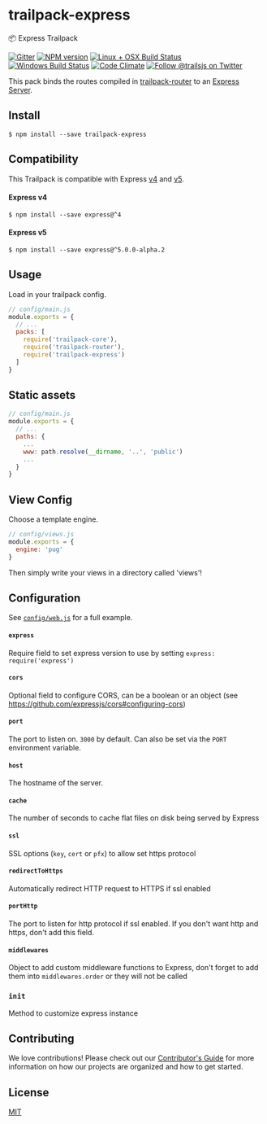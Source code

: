 # trailpack-express
:package: Express Trailpack

[![Gitter][gitter-image]][gitter-url]
[![NPM version][npm-image]][npm-url]
[![Linux + OSX Build Status][ci-image]][ci-url]
[![Windows Build Status][appveyor-image]][appveyor-url]
[![Code Climate][codeclimate-image]][codeclimate-url]
[![Follow @trailsjs on Twitter][twitter-image]][twitter-url]

This pack binds the routes compiled in [trailpack-router](https://github.com/trailsjs/trailpack-router)
to an [Express Server](http://expressjs.com/en/api.html). 

## Install

```
$ npm install --save trailpack-express
```

## Compatibility

This Trailpack is compatible with Express [v4](http://expressjs.com/en/4x/api.html) and [v5](https://github.com/expressjs/express/tree/5.0).

#### Express v4

```
$ npm install --save express@^4
```

#### Express v5

```
$ npm install --save express@^5.0.0-alpha.2
```

## Usage
Load in your trailpack config.

```js
// config/main.js
module.exports = {
  // ...
  packs: [
    require('trailpack-core'),
    require('trailpack-router'),
    require('trailpack-express')
  ]
}
```

## Static assets
```js
// config/main.js
module.exports = {
  // ...
  paths: {
    ...
    www: path.resolve(__dirname, '..', 'public')
    ...
  }
}
```

## View Config
Choose a template engine.

```js
// config/views.js
module.exports = {
  engine: 'pug'
}
```

Then simply write your views in a directory called 'views'!

## Configuration

See [`config/web.js`](https://github.com/trailsjs/trailpack-express/blob/master/archetype/config/web.js) for a full example.

#### `express`
Require field to set express version to use by setting `express: require('express')`

#### `cors`
Optional field to configure CORS, can be a boolean or an object (see https://github.com/expressjs/cors#configuring-cors)

#### `port`
The port to listen on. `3000` by default. Can also be set via the `PORT` environment variable.

#### `host`
The hostname of the server.

#### `cache`
The number of seconds to cache flat files on disk being served by Express

#### `ssl`
SSL options (`key`, `cert` or `pfx`) to allow set https protocol

#### `redirectToHttps`
Automatically redirect HTTP request to HTTPS if ssl enabled

#### `portHttp`
The port to listen for http protocol if ssl enabled. If you don't want http and https, don't add this field.

#### `middlewares`
Object to add custom middleware functions to Express, don't forget to add them into `middlewares.order` or they will not be called

### `init`
Method to customize express instance

## Contributing
We love contributions! Please check out our [Contributor's Guide](https://github.com/trailsjs/trails/blob/master/.github/CONTRIBUTING.md) for more
information on how our projects are organized and how to get started.

## License
[MIT](https://github.com/trailsjs/trailpack-express/blob/master/LICENSE)

[trails-image]: http://i.imgur.com/zfT2NEv.png
[trails-url]: http://trailsjs.io
[npm-image]: https://img.shields.io/npm/v/trailpack-express.svg?style=flat-square
[npm-url]: https://npmjs.org/package/trailpack-express
[ci-image]: https://img.shields.io/travis/trailsjs/trailpack-express.svg?style=flat-square&label=Linux%20/%20OSX
[ci-url]: https://travis-ci.org/trailsjs/trailpack-express
[appveyor-image]: https://img.shields.io/appveyor/ci/trailsjs/trailpack-express/master.svg?style=flat-square&label=Windows
[appveyor-url]: https://ci.appveyor.com/project/trailsjs/trailpack-express
[codeclimate-image]: https://img.shields.io/codeclimate/github/trailsjs/trailpack-express.svg?style=flat-square
[codeclimate-url]: https://codeclimate.com/github/trailsjs/trailpack-express
[gitter-image]: http://img.shields.io/badge/+%20GITTER-JOIN%20CHAT%20%E2%86%92-1DCE73.svg?style=flat-square
[gitter-url]: https://gitter.im/trailsjs/trails
[twitter-image]: https://img.shields.io/twitter/follow/trailsjs.svg?style=social
[twitter-url]: https://twitter.com/trailsjs
